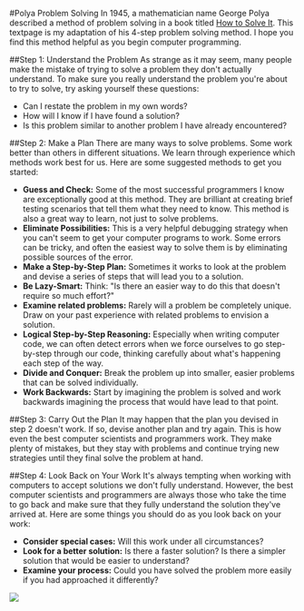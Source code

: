 #Polya Problem Solving
In 1945, a mathematician name George Polya described a method of problem solving in a book titled [How to Solve It](http://en.wikipedia.org/wiki/How_to_Solve_It). This textpage is my adaptation of his 4-step problem solving method. I hope you find this method helpful as you begin computer programming.

##Step 1: Understand the Problem
As strange as it may seem, many people make the mistake of trying to solve a problem they don't actually understand. To make sure you really understand the problem you're about to try to solve, try asking yourself these questions:

* Can I restate the problem in my own words?
* How will I know if I have found a solution?
* Is this problem similar to another problem I have already encountered?

##Step 2: Make a Plan
There are many ways to solve problems. Some work better than others in different situations. We learn through experience which methods work best for us. Here are some suggested methods to get you started:

* **Guess and Check:** Some of the most successful programmers I know are exceptionally good at this method. They are brilliant at creating brief testing scenarios that tell them what they need to know. This method is also a great way to learn, not just to solve problems.
* **Eliminate Possibilities:** This is a very helpful debugging strategy when you can't seem to get your computer programs to work. Some errors can be tricky, and often the easiest way to solve them is by eliminating possible sources of the error.
* **Make a Step-by-Step Plan:** Sometimes it works to look at the problem and devise a series of steps that will lead you to a solution.
* **Be Lazy-Smart:** Think: "Is there an easier way to do this that doesn't require so much effort?"
* **Examine related problems:** Rarely will a problem be completely unique. Draw on your past experience with related problems to envision a solution.
* **Logical Step-by-Step Reasoning:** Especially when writing computer code, we can often detect errors when we force ourselves to go step-by-step through our code, thinking carefully about what's happening each step of the way.
* **Divide and Conquer:** Break the problem up into smaller, easier problems that can be solved individually.
* **Work Backwards:** Start by imagining the problem is solved and work backwards imagining the process that would have lead to that point.

##Step 3: Carry Out the Plan
It may happen that the plan you devised in step 2 doesn't work. If so, devise another plan and try again. This is how even the best computer scientists and programmers work. They make plenty of mistakes, but they stay with problems and continue trying new strategies until they final solve the problem at hand.

##Step 4: Look Back on Your Work
It's always tempting when working with computers to accept solutions we don't fully understand. However, the best computer scientists and programmers are always those who take the time to go back and make sure that they fully understand the solution they've arrived at. Here are some things you should do as you look back on your work:

* **Consider special cases:** Will this work under all circumstances?
* **Look for a better solution:** Is there a faster solution? Is there a simpler solution that would be easier to understand?
* **Examine your process:** Could you have solved the problem more easily if you had approached it differently?

![](http://christensenacademy.org/img/signature.png)
